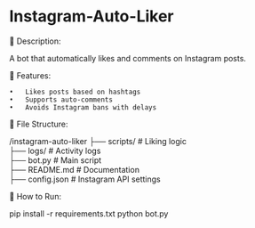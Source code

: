 # Instagram-Auto-Liker

📌 Description:

A bot that automatically likes and comments on Instagram posts.

📜 Features:

	•	Likes posts based on hashtags
	•	Supports auto-comments
	•	Avoids Instagram bans with delays

📂 File Structure:

/instagram-auto-liker
 ├── scripts/       # Liking logic  
 ├── logs/          # Activity logs  
 ├── bot.py         # Main script  
 ├── README.md      # Documentation  
 ├── config.json    # Instagram API settings  

🚀 How to Run:

pip install -r requirements.txt
python bot.py

